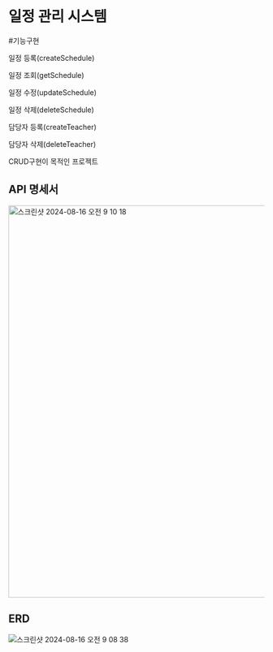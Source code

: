 # 일정 관리 시스템

#기능구현

일정 등록(createSchedule)

일정 조회(getSchedule)

일정 수정(updateSchedule)

일정 삭제(deleteSchedule)

담당자 등록(createTeacher)

담당자 삭제(deleteTeacher)


CRUD구현이 목적인 프로젝트


  
## API 명세서
  
<img width="773" alt="스크린샷 2024-08-16 오전 9 10 18" src="https://github.com/user-attachments/assets/6f79d475-953c-4a30-8337-6247f4a64e27">

  
## ERD
  

![스크린샷 2024-08-16 오전 9 08 38](https://github.com/user-attachments/assets/5c4ef339-1a71-41ca-b915-f0e41bb7d572)
